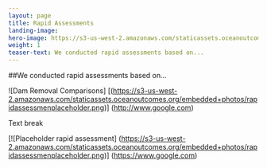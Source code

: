 ```yaml
---
layout: page 
title: Rapid Assessments
landing-image:
hero-image: https://s3-us-west-2.amazonaws.com/staticassets.oceanoutcomes.org/hero+photos/placeholderhero.jpg
weight: 1
teaser-text: We conducted rapid assessments based on...
---
```

##We conducted rapid assessments based on...

![Dam Removal Comparisons] [(https://s3-us-west-2.amazonaws.com/staticassets.oceanoutcomes.org/embedded+photos/rapidassessmenplaceholder.png)] (http://www.google.com) 

Text break

[![Placeholder rapid assessment]
(https://s3-us-west-2.amazonaws.com/staticassets.oceanoutcomes.org/embedded+photos/rapidassessmenplaceholder.png)] (https://www.google.com)
